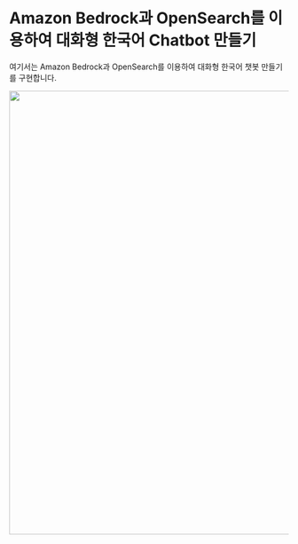 # Amazon Bedrock과 OpenSearch를 이용하여 대화형 한국어 Chatbot 만들기

여기서는 Amazon Bedrock과 OpenSearch를 이용하여 대화형 한국어 챗봇 만들기를 구현합니다.

<img src="https://github.com/kyopark2014/conversational-korean-chatbot-using-bedrock-and-opensearch/assets/52392004/219bbee9-8861-4b21-90e6-b77314154e21" width="800">
